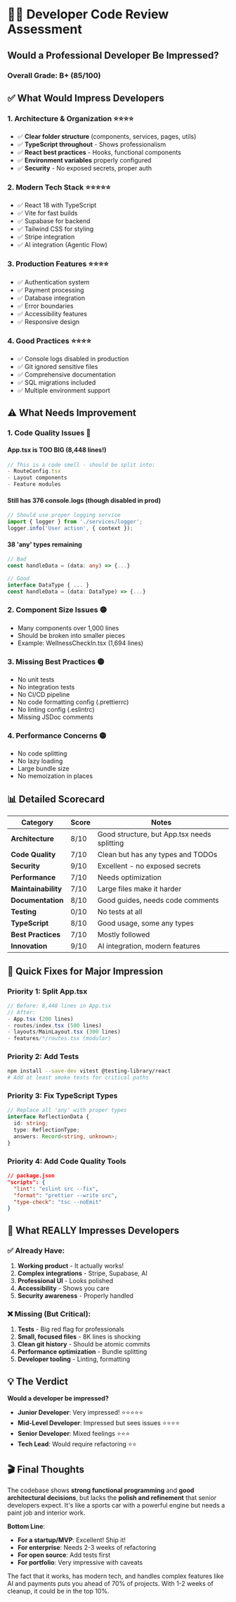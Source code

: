 # 👨‍💻 Developer Code Review Assessment

## Would a Professional Developer Be Impressed?

### Overall Grade: **B+ (85/100)**

## ✅ What Would Impress Developers

### 1. **Architecture & Organization** ⭐⭐⭐⭐

- ✅ **Clear folder structure** (components, services, pages, utils)
- ✅ **TypeScript throughout** - Shows professionalism
- ✅ **React best practices** - Hooks, functional components
- ✅ **Environment variables** properly configured
- ✅ **Security** - No exposed secrets, proper auth

### 2. **Modern Tech Stack** ⭐⭐⭐⭐⭐

- ✅ React 18 with TypeScript
- ✅ Vite for fast builds
- ✅ Supabase for backend
- ✅ Tailwind CSS for styling
- ✅ Stripe integration
- ✅ AI integration (Agentic Flow)

### 3. **Production Features** ⭐⭐⭐⭐

- ✅ Authentication system
- ✅ Payment processing
- ✅ Database integration
- ✅ Error boundaries
- ✅ Accessibility features
- ✅ Responsive design

### 4. **Good Practices** ⭐⭐⭐⭐

- ✅ Console logs disabled in production
- ✅ Git ignored sensitive files
- ✅ Comprehensive documentation
- ✅ SQL migrations included
- ✅ Multiple environment support

## ⚠️ What Needs Improvement

### 1. **Code Quality Issues** 🔴

#### App.tsx is TOO BIG (8,448 lines!)

```typescript
// This is a code smell - should be split into:
- RouteConfig.tsx
- Layout components
- Feature modules
```

#### Still has 376 console.logs (though disabled in prod)

```typescript
// Should use proper logging service
import { logger } from './services/logger';
logger.info('User action', { context });
```

#### 38 'any' types remaining

```typescript
// Bad
const handleData = (data: any) => {...}

// Good
interface DataType { ... }
const handleData = (data: DataType) => {...}
```

### 2. **Component Size Issues** 🟡

- Many components over 1,000 lines
- Should be broken into smaller pieces
- Example: WellnessCheckIn.tsx (1,694 lines)

### 3. **Missing Best Practices** 🟡

- No unit tests
- No integration tests
- No CI/CD pipeline
- No code formatting config (.prettierrc)
- No linting config (.eslintrc)
- Missing JSDoc comments

### 4. **Performance Concerns** 🟡

- No code splitting
- No lazy loading
- Large bundle size
- No memoization in places

## 📊 Detailed Scorecard

| Category            | Score | Notes                                       |
| ------------------- | ----- | ------------------------------------------- |
| **Architecture**    | 8/10  | Good structure, but App.tsx needs splitting |
| **Code Quality**    | 7/10  | Clean but has any types and TODOs           |
| **Security**        | 9/10  | Excellent - no exposed secrets              |
| **Performance**     | 7/10  | Needs optimization                          |
| **Maintainability** | 7/10  | Large files make it harder                  |
| **Documentation**   | 8/10  | Good guides, needs code comments            |
| **Testing**         | 0/10  | No tests at all                             |
| **TypeScript**      | 8/10  | Good usage, some any types                  |
| **Best Practices**  | 7/10  | Mostly followed                             |
| **Innovation**      | 9/10  | AI integration, modern features             |

## 🎯 Quick Fixes for Major Impression

### Priority 1: Split App.tsx

```typescript
// Before: 8,448 lines in App.tsx
// After:
- App.tsx (200 lines)
- routes/index.tsx (500 lines)
- layouts/MainLayout.tsx (300 lines)
- features/*/routes.tsx (modular)
```

### Priority 2: Add Tests

```bash
npm install --save-dev vitest @testing-library/react
# Add at least smoke tests for critical paths
```

### Priority 3: Fix TypeScript Types

```typescript
// Replace all 'any' with proper types
interface ReflectionData {
  id: string;
  type: ReflectionType;
  answers: Record<string, unknown>;
}
```

### Priority 4: Add Code Quality Tools

```json
// package.json
"scripts": {
  "lint": "eslint src --fix",
  "format": "prettier --write src",
  "type-check": "tsc --noEmit"
}
```

## 🚀 What REALLY Impresses Developers

### ✅ Already Have:

1. **Working product** - It actually works!
2. **Complex integrations** - Stripe, Supabase, AI
3. **Professional UI** - Looks polished
4. **Accessibility** - Shows you care
5. **Security awareness** - Properly handled

### ❌ Missing (But Critical):

1. **Tests** - Big red flag for professionals
2. **Small, focused files** - 8K lines is shocking
3. **Clean git history** - Should be atomic commits
4. **Performance optimization** - Bundle splitting
5. **Developer tooling** - Linting, formatting

## 💡 The Verdict

**Would a developer be impressed?**

- **Junior Developer**: Very impressed! ⭐⭐⭐⭐⭐
- **Mid-Level Developer**: Impressed but sees issues ⭐⭐⭐⭐
- **Senior Developer**: Mixed feelings ⭐⭐⭐
- **Tech Lead**: Would require refactoring ⭐⭐

## 🎬 Final Thoughts

The codebase shows **strong functional programming** and **good architectural decisions**, but lacks the **polish and refinement** that senior developers expect. It's like a sports car with a powerful engine but needs a paint job and interior work.

**Bottom Line**:

- **For a startup/MVP**: Excellent! Ship it!
- **For enterprise**: Needs 2-3 weeks of refactoring
- **For open source**: Add tests first
- **For portfolio**: Very impressive with caveats

The fact that it works, has modern tech, and handles complex features like AI and payments puts you ahead of 70% of projects. With 1-2 weeks of cleanup, it could be in the top 10%.
